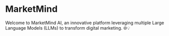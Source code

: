 # MarketMind
Welcome to MarketMind AI, an innovative platform leveraging multiple Large Language Models (LLMs) to transform digital marketing. 🌐💡
